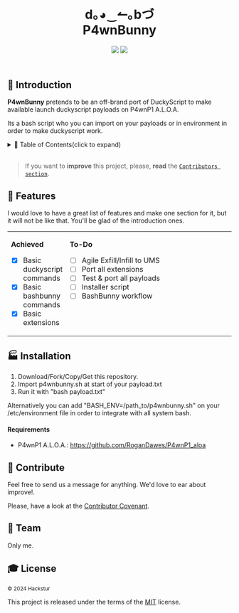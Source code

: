 <!------------------- HEADER SECTION -------------------------->
<header>
 <h1 align="center"><strong> d｡◕‿↼｡bづ </strong><br/>P4wnBunny</h1>
  <!-- BADGET BUTTONS -->
<p align="center">
  <img src="https://img.shields.io/badge/Status-Development-lightgray.svg?style=flat" />
  <img src="https://img.shields.io/badge/License-MIT-blue.svg?style=flat" />
 </p>
</header>
<p></p> <!-- BLANK PARAGRAPH TO FIX HTML HEADER IN GITHUB PAGES TEMPLATE -->
<!------------------- END OF HEADER SECTION -------------------->

<!-- INTRODUCTION -->

## 💬 Introduction  

**P4wnBunny** pretends to be an off-brand port of DuckyScript to make available launch duckyscript payloads on P4wnP1 A.L.O.A.

Its a bash script who you can import on your payloads or in environment in order to make duckyscript work.


<!-- TABLE OF CONTENTS -->

<details><summary>📑 Table of Contents(click to expand)</summary><p>

- [Introduction](#-introduction)
- [Features](#-features)
- [Installation](#-installation)
- [Contribute](#-contribute)
- [Team](#-team)
- [License](#-license)
---

</p></details><br/>

<!-- END TABLE OF CONTENTS -->

> If you want to **improve** this project, please, **read** the [`Contributors section`](#-contribute).



## 🏅 Features

<!-- FEATURES ACHIEVED -->
I would love to have a great list of features and make one section for it, but it will not be like that. You'll be glad of the introduction ones.

<table align="center">
<tr width="900px" style="display:table-style;">
<td width="400px" align="left" style="display:cell-style;">

**Achieved**
- [X] Basic duckyscript commands
- [X] Basic bashbunny commands
- [X] Basic extensions

</td>
<td width="400px" align="left" style="display:cell-style;float:left;">

**To-Do**
- [ ] Agile Exfill/Infill to UMS
- [ ] Port all extensions
- [ ] Test & port all payloads
- [ ] Installer script
- [ ] BashBunny workflow

</td>
</tr>
</table>

<!-- INSTALLATION  SECTION -->

## 🏭 Installation
1. Download/Fork/Copy/Get this repository.
1. Import p4wnbunny.sh at start of your payload.txt
1. Run it with "bash payload.txt"

Alternatively you can add "BASH_ENV=/path_to/p4wnbunny.sh" on your /etc/environment file in order to integrate with all system bash.

#### Requirements  
* P4wnP1 A.L.O.A.: https://github.com/RoganDawes/P4wnP1_aloa
<!-- CONTRIBUTE -->

## 💎 Contribute
Feel free to send us a message for anything. We'd love to ear about improve!.

Please, have a look at the [Contributor Covenant][contributor covenant].

<!-- TEAM -->

## 🏀 Team  
Only me.

<!-- LICENSE -->
## 🎓 License  
<sub> © 2024 Hackstur </sub>  

This project is released under the terms of the [MIT][license file] license.

<!------------ RELATIVE LINKS ----------->

[license file]: LICENSE  
[contributor covenant]: https://www.contributor-covenant.org/version/1/4/code-of-conduct.htm  
